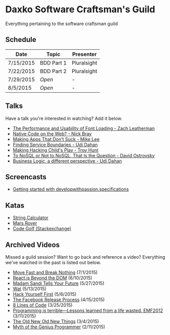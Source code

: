 Daxko Software Craftsman's Guild
=====

Everything pertaining to the software craftsman guild

## Schedule

| Date       | Topic                      | Presenter |
| ---------- | -------------------------- | --------- |
| 7/15/2015   | BDD Part 1                   | Pluralsight |
| 7/22/2015   | BDD Part 2                    | Pluralsight |
| 7/29/2015   | *Open*                     | -         |
| 8/5/2015   | *Open*                     | -         |

## Talks

Have a talk you're interested in watching? Add it below.

* [The Performance and Usability of Font Loading - Zach Leatherman](https://www.youtube.com/watch?v=DGQSw6gc95k)
* [Native Code on the Web? - Nick Bray](http://www.youtube.com/watch?v=-xNZYr40QOk)
* [Making Apps That Don’t Suck - Mike Lee](http://www.infoq.com/presentations/Making-Apps-That-Dont-Suck)
* [Finding Service Boundaries - Udi Dahan](https://vimeo.com/113515335)
* [Making Hacking Child's Play - Troy Hunt](https://vimeo.com/132192251)
* [To NoSQL or Not to NoSQL, That Is the Question - David Ostrovsky](https://vimeo.com/132194546)
* [Business Logic, a different perspective - Udi Dahan](https://vimeo.com/131757759) 

## Screencasts
* [Getting started with developwithpassion.specifications](https://vimeo.com/11642767)

## Katas

* [String Calculator](http://osherove.com/tdd-kata-1/)
* [Mars Rover](http://dallashackclub.com/rover)
* [Code Golf (Stackexchange)](http://codegolf.stackexchange.com/)

## Archived Videos

Missed a guild session? Want to go back and reference a video? Everything we've watched in the past is listed out below.

* [Move Fast and Break Nothing](http://zachholman.com/talk/move-fast-break-nothing/) (7/1/2015)
* [React.js Beyond the DOM](https://www.youtube.com/watch?v=eNC0mRYGWgc) (6/10/2015)
* [Madam Sandi Tells Your Future](https://www.youtube.com/watch?v=JOM5_V5jLAs) (5/27/2015)
* [Wat](https://www.destroyallsoftware.com/talks/wat) (5/13/2015)
* [Hack Yourself First](https://www.youtube.com/watch?v=rdHD6pVG66Q) (5/6/2015)
* [The Facebook Release Process](http://www.infoq.com/presentations/Facebook-Release-Process) (4/15/2015)
* [8 Lines of Code](http://www.infoq.com/presentations/8-lines-code-refactoring) (3/25/2015)
* [Programming is terrible—Lessons learned from a life wasted. EMF2012](https://www.youtube.com/watch?v=csyL9EC0S0c) (3/11/2015)
* [The Old New Old New Things](http://www.infoq.com/presentations/environment-concepts) (3/4/2015)
* [Myth of the Genius Programmer](https://www.youtube.com/watch?v=0SARbwvhupQ) (2/11/2015)

